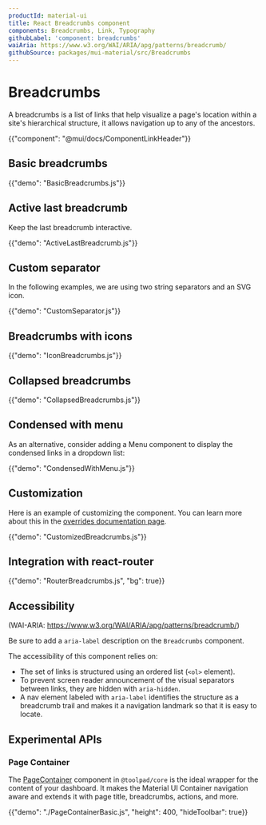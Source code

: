 ```yaml
---
productId: material-ui
title: React Breadcrumbs component
components: Breadcrumbs, Link, Typography
githubLabel: 'component: breadcrumbs'
waiAria: https://www.w3.org/WAI/ARIA/apg/patterns/breadcrumb/
githubSource: packages/mui-material/src/Breadcrumbs
---
```


# Breadcrumbs

<p class="description">A breadcrumbs is a list of links that help visualize a page's location within a site's hierarchical structure, it allows navigation up to any of the ancestors.</p>

{{"component": "@mui/docs/ComponentLinkHeader"}}

## Basic breadcrumbs

{{"demo": "BasicBreadcrumbs.js"}}

## Active last breadcrumb

Keep the last breadcrumb interactive.

{{"demo": "ActiveLastBreadcrumb.js"}}

## Custom separator

In the following examples, we are using two string separators and an SVG icon.

{{"demo": "CustomSeparator.js"}}

## Breadcrumbs with icons

{{"demo": "IconBreadcrumbs.js"}}

## Collapsed breadcrumbs

{{"demo": "CollapsedBreadcrumbs.js"}}

## Condensed with menu

As an alternative, consider adding a Menu component to display the condensed links in a dropdown list:

{{"demo": "CondensedWithMenu.js"}}

## Customization

Here is an example of customizing the component.
You can learn more about this in the [overrides documentation page](/material-ui/customization/how-to-customize/).

{{"demo": "CustomizedBreadcrumbs.js"}}

## Integration with react-router

{{"demo": "RouterBreadcrumbs.js", "bg": true}}

## Accessibility

(WAI-ARIA: https://www.w3.org/WAI/ARIA/apg/patterns/breadcrumb/)

Be sure to add a `aria-label` description on the `Breadcrumbs` component.

The accessibility of this component relies on:

- The set of links is structured using an ordered list (`<ol>` element).
- To prevent screen reader announcement of the visual separators between links, they are hidden with `aria-hidden`.
- A nav element labeled with `aria-label` identifies the structure as a breadcrumb trail and makes it a navigation landmark so that it is easy to locate.

## Experimental APIs

### Page Container

The [PageContainer](https://mui.com/toolpad/core/react-page-container/) component in `@toolpad/core` is the ideal wrapper for the content of your dashboard. It makes the Material UI Container navigation aware and extends it with page title, breadcrumbs, actions, and more.

{{"demo": "./PageContainerBasic.js", "height": 400, "hideToolbar": true}}
